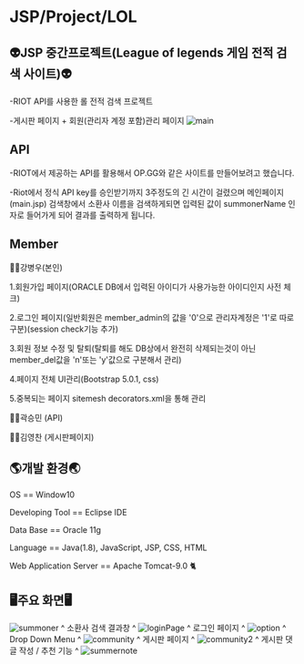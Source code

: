 # JSP/Project/LOL

## 👽JSP 중간프로젝트(League of legends 게임 전적 검색 사이트)👽
-RIOT API를 사용한 롤 전적 검색 프로젝트

-게시판 페이지 + 회원(관리자 계정 포함)관리 페이지 
![main](https://user-images.githubusercontent.com/84126480/122900612-cdb26b80-d387-11eb-8af6-4d6cf43ce805.jpg)
## API
-RIOT에서 제공하는 API를 활용해서 OP.GG와 같은 사이트를 만들어보려고 했습니다.

-Riot에서 정식 API key를 승인받기까지 3주정도의 긴 시간이 걸렸으며 메인페이지(main.jsp) 검색창에서 소환사 이름을 검색하게되면 입력된 값이 summonerName 인자로 들어가게 되어 결과를 출력하게 됩니다.

## Member
🙋‍♂️강병우(본인)

1.회원가입 페이지(ORACLE DB에서 입력된 아이디가 사용가능한 아이디인지 사전 체크)

2.로그인 페이지(일반회원은 member_admin의 값을 '0'으로 관리자계정은 '1'로 따로 구분)(session check기능 추가)

3.회원 정보 수정 및 탈퇴(탈퇴를 해도 DB상에서 완전히 삭제되는것이 아닌 member_del값을 'n'또는 'y'값으로 구분해서 관리)

4.페이지 전체 UI관리(Bootstrap 5.0.1, css)

5.중복되는 페이지 sitemesh decorators.xml을 통해 관리


🙋‍♂️곽승민 (API)

🙋‍♂️김영찬 (게시판페이지)

## 🌎개발 환경🌏
OS == Window10

Developing Tool == Eclipse IDE

Data Base == Oracle 11g

Language == Java(1.8), JavaScript, JSP, CSS, HTML

Web Application Server == Apache Tomcat-9.0 🐈

## 🖥주요 화면🖥
![summoner](https://user-images.githubusercontent.com/84126480/122905173-f2a8dd80-d38b-11eb-83b9-e7eba0bdc2e7.jpg)
^ 소환사 검색 결과창 ^
![loginPage](https://user-images.githubusercontent.com/84126480/122904867-b2e1f600-d38b-11eb-8c1b-45235104e5f3.jpg)
^ 로그인 페이지 ^
![option](https://user-images.githubusercontent.com/84126480/122904973-c68d5c80-d38b-11eb-8e24-245ac08a4ab0.jpg)
^ Drop Down Menu ^
![community](https://user-images.githubusercontent.com/84126480/122905035-d73dd280-d38b-11eb-8182-b7f75c4f8dce.jpg)
^ 게시판 페이지 ^
![community2](https://user-images.githubusercontent.com/84126480/122905087-e45ac180-d38b-11eb-9931-20d804d1a890.jpg)
^ 게시판 댓글 작성 / 추천 기능 ^
![summernote](https://user-images.githubusercontent.com/84126480/122905137-ee7cc000-d38b-11eb-9339-3c2ea15eb0b0.jpg)


